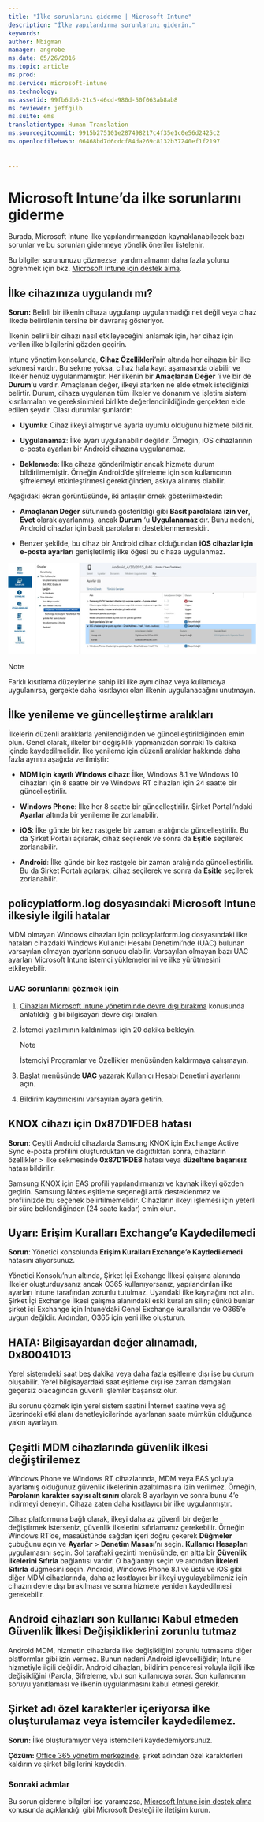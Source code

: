 ```yaml
---
title: "İlke sorunlarını giderme | Microsoft Intune"
description: "İlke yapılandırma sorunlarını giderin."
keywords: 
author: Nbigman
manager: angrobe
ms.date: 05/26/2016
ms.topic: article
ms.prod: 
ms.service: microsoft-intune
ms.technology: 
ms.assetid: 99fb6db6-21c5-46cd-980d-50f063ab8ab8
ms.reviewer: jeffgilb
ms.suite: ems
translationtype: Human Translation
ms.sourcegitcommit: 9915b275101e287498217c4f35e1c0e56d2425c2
ms.openlocfilehash: 06468bd7d6cdcf84da269c8132b37240ef1f2197


---
```


# Microsoft Intune’da ilke sorunlarını giderme

Burada, Microsoft Intune ilke yapılandırmanızdan kaynaklanabilecek bazı sorunlar ve bu sorunları gidermeye yönelik öneriler listelenir.

Bu bilgiler sorununuzu çözmezse, yardım almanın daha fazla yolunu öğrenmek için bkz. [Microsoft Intune için destek alma](how-to-get-support-for-microsoft-intune.md).


## İlke cihazınıza uygulandı mı?
**Sorun:** Belirli bir ilkenin cihaza uygulanıp uygulanmadığı net değil veya cihaz ilkede belirtilenin tersine bir davranış gösteriyor.

İlkenin belirli bir cihazı nasıl etkileyeceğini anlamak için, her cihaz için verilen ilke bilgilerini gözden geçirin.

Intune yönetim konsolunda, **Cihaz Özellikleri**’nin altında her cihazın bir ilke sekmesi vardır. Bu sekme yoksa, cihaz hala kayıt aşamasında olabilir ve ilkeler henüz uygulanmamıştır. Her ilkenin bir **Amaçlanan Değer** ‘i ve bir de **Durum**‘u vardır. Amaçlanan değer, ilkeyi atarken ne elde etmek istediğinizi belirtir. Durum, cihaza uygulanan tüm ilkeler ve donanım ve işletim sistemi kısıtlamaları ve gereksinimleri birlikte değerlendirildiğinde gerçekten elde edilen şeydir. Olası durumlar şunlardır:

-   **Uyumlu**: Cihaz ilkeyi almıştır ve ayarla uyumlu olduğunu hizmete bildirir.

-   **Uygulanamaz**: İlke ayarı uygulanabilir değildir. Örneğin, iOS cihazlarının e-posta ayarları bir Android cihazına uygulanamaz.

-   **Beklemede**: İlke cihaza gönderilmiştir ancak hizmete durum bildirilmemiştir. Örneğin Android’de şifreleme için son kullanıcının şifrelemeyi etkinleştirmesi gerektiğinden, askıya alınmış olabilir.

Aşağıdaki ekran görüntüsünde, iki anlaşılır örnek gösterilmektedir:

-   **Amaçlanan Değer** sütununda gösterildiği gibi **Basit parolalara izin ver**, **Evet** olarak ayarlanmış, ancak **Durum** ‘u **Uygulanamaz**‘dır. Bunu nedeni, Android cihazlar için basit parolaların desteklenmemesidir.

-   Benzer şekilde, bu cihaz bir Android cihaz olduğundan **iOS cihazlar için e-posta ayarları** genişletilmiş ilke öğesi bu cihaza uygulanmaz.

![Intune cihaz ilkesi](../media/Intune-Device-Policy-v.2.jpg)

> [!NOTE]
> Farklı kısıtlama düzeylerine sahip iki ilke aynı cihaz veya kullanıcıya uygulanırsa, gerçekte daha kısıtlayıcı olan ilkenin uygulanacağını unutmayın.

## İlke yenileme ve güncelleştirme aralıkları
İlkelerin düzenli aralıklarla yenilendiğinden ve güncelleştirildiğinden emin olun. Genel olarak, ilkeler bir değişiklik yapmanızdan sonraki 15 dakika içinde kaydedilmelidir. İlke yenileme için düzenli aralıklar hakkında daha fazla ayrıntı aşağıda verilmiştir:

-   **MDM için kayıtlı Windows cihazı**: İlke, Windows 8.1 ve Windows 10 cihazları için 8 saatte bir ve Windows RT cihazları için 24 saatte bir güncelleştirilir.

-   **Windows Phone**: İlke her 8 saatte bir güncelleştirilir. Şirket Portalı’ndaki **Ayarlar** altında bir yenileme ile zorlanabilir.

-   **iOS**: İlke günde bir kez rastgele bir zaman aralığında güncelleştirilir. Bu da Şirket Portalı açılarak, cihaz seçilerek ve sonra da **Eşitle** seçilerek zorlanabilir.

-   **Android**: İlke günde bir kez rastgele bir zaman aralığında güncelleştirilir. Bu da Şirket Portalı açılarak, cihaz seçilerek ve sonra da **Eşitle** seçilerek zorlanabilir.

## policyplatform.log dosyasındaki Microsoft Intune ilkesiyle ilgili hatalar
MDM olmayan Windows cihazları için policyplatform.log dosyasındaki ilke hataları cihazdaki Windows Kullanıcı Hesabı Denetimi’nde (UAC) bulunan varsayılan olmayan ayarların sonucu olabilir. Varsayılan olmayan bazı UAC ayarları Microsoft Intune istemci yüklemelerini ve ilke yürütmesini etkileyebilir.

### UAC sorunlarını çözmek için

1.  [Cihazları Microsoft Intune yönetiminde devre dışı bırakma](/intune/deploy-use/retire-devices-from-microsoft-intune-management) konusunda anlatıldığı gibi bilgisayarı devre dışı bırakın.

2.  İstemci yazılımının kaldırılması için 20 dakika bekleyin.

    > [!NOTE]
    > İstemciyi Programlar ve Özellikler menüsünden kaldırmaya çalışmayın.

3.  Başlat menüsünde **UAC** yazarak Kullanıcı Hesabı Denetimi ayarlarını açın.

4.  Bildirim kaydırıcısını varsayılan ayara getirin.

## KNOX cihazı için 0x87D1FDE8 hatası
**Sorun**: Çeşitli Android cihazlarda Samsung KNOX için Exchange Active Sync e-posta profilini oluşturduktan ve dağıttıktan sonra, cihazların özellikler &gt; ilke sekmesinde **0x87D1FDE8** hatası veya **düzeltme başarısız** hatası bildirilir.

Samsung KNOX için EAS profili yapılandırmanızı ve kaynak ilkeyi gözden geçirin. Samsung Notes eşitleme seçeneği artık desteklenmez ve profilinizde bu seçenek belirtilmemelidir. Cihazların ilkeyi işlemesi için yeterli bir süre beklendiğinden (24 saate kadar) emin olun.

## Uyarı: Erişim Kuralları Exchange’e Kaydedilemedi
**Sorun**: Yönetici konsolunda **Erişim Kuralları Exchange’e Kaydedilemedi**  hatasını alıyorsunuz.

Yönetici Konsolu’nun altında, Şirket İçi Exchange İlkesi çalışma alanında ilkeler oluşturduysanız ancak O365 kullanıyorsanız, yapılandırılan ilke ayarları Intune tarafından zorunlu tutulmaz. Uyarıdaki ilke kaynağını not alın.  Şirket İçi Exchange İlkesi çalışma alanındaki eski kuralları silin; çünkü bunlar şirket içi Exchange için Intune’daki Genel Exchange kurallarıdır ve O365’e uygun değildir. Ardından, O365 için yeni ilke oluşturun.

## HATA: Bilgisayardan değer alınamadı, 0x80041013
Yerel sistemdeki saat beş dakika veya daha fazla eşitleme dışı ise bu durum oluşabilir. Yerel bilgisayardaki saat eşitleme dışı ise zaman damgaları geçersiz olacağından güvenli işlemler başarısız olur.

Bu sorunu çözmek için yerel sistem saatini İnternet saatine veya ağ üzerindeki etki alanı denetleyicilerinde ayarlanan saate mümkün olduğunca yakın ayarlayın.

## Çeşitli MDM cihazlarında güvenlik ilkesi değiştirilemez
Windows Phone ve Windows RT cihazlarında, MDM veya EAS yoluyla ayarlamış olduğunuz güvenlik ilkelerinin azaltılmasına izin verilmez. Örneğin, **Parolanın karakter sayısı alt sınırı** olarak 8 ayarlayın ve sonra bunu 4’e indirmeyi deneyin. Cihaza zaten daha kısıtlayıcı bir ilke uygulanmıştır.

Cihaz platformuna bağlı olarak, ilkeyi daha az güvenli bir değerle değiştirmek isterseniz, güvenlik ilkelerini sıfırlamanız gerekebilir.
Örneğin Windows RT’de, masaüstünde sağdan içeri doğru çekerek **Düğmeler** çubuğunu açın ve **Ayarlar** &gt; **Denetim Masası**’nı seçin.   **Kullanıcı Hesapları** uygulamasını seçin.
Sol taraftaki gezinti menüsünde, en altta bir **Güvenlik İlkelerini Sıfırla** bağlantısı vardır. O bağlantıyı seçin ve ardından **İlkeleri Sıfırla** düğmesini seçin.
Android, Windows Phone 8.1 ve üstü ve iOS gibi diğer MDM cihazlarında, daha az kısıtlayıcı bir ilkeyi uygulayabilmeniz için cihazın devre dışı bırakılması ve sonra hizmete yeniden kaydedilmesi gerekebilir.

## Android cihazları son kullanıcı Kabul etmeden Güvenlik İlkesi Değişikliklerini zorunlu tutmaz
Android MDM, hizmetin cihazlarda ilke değişikliğini zorunlu tutmasına diğer platformlar gibi izin vermez. Bunun nedeni Android işlevselliğidir; Intune hizmetiyle ilgili değildir. Android cihazları, bildirim penceresi yoluyla ilgili ilke değişikliğini (Parola, Şifreleme, vb.) son kullanıcıya sorar.  Son kullanıcının soruyu yanıtlaması ve ilkenin uygulanmasını kabul etmesi gerekir.

## Şirket adı özel karakterler içeriyorsa ilke oluşturulamaz veya istemciler kaydedilemez.
**Sorun:** İlke oluşturamıyor veya istemcileri kaydedemiyorsunuz.

**Çözüm:** [Office 365 yönetim merkezinde](https://portal.office.com/), şirket adından özel karakterleri kaldırın ve şirket bilgilerini kaydedin.

### Sonraki adımlar
Bu sorun giderme bilgileri işe yaramazsa, [Microsoft Intune için destek alma](how-to-get-support-for-microsoft-intune.md) konusunda açıklandığı gibi Microsoft Desteği ile iletişim kurun.



<!--HONumber=Jul16_HO4-->


